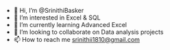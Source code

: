 - 👋 Hi, I’m @SrinithiBasker
- 👀 I’m interested in Excel & SQL
- 🌱 I’m currently learning Advanced Excel
- 💞️ I’m looking to collaborate on Data analysis projects
- 📫 How to reach me srinithii1810@gmail.com

<!---
SrinithiBasker/SrinithiBasker is a ✨ special ✨ repository because its `README.md` (this file) appears on your GitHub profile.
You can click the Preview link to take a look at your changes.
--->
